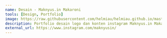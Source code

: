 ```yaml
---
name: Desain - Maknyus.in Makaroni
tools: [Design, Portfolio]
image: https://raw.githubusercontent.com/helmiau/helmiau.github.io/master/images/maknyus.in.jpg
description: Portfolio desain logo dan konten instagram Maknyus.in Makaroni.
external_url: https://www.instagram.com/maknyusin/
---
```

